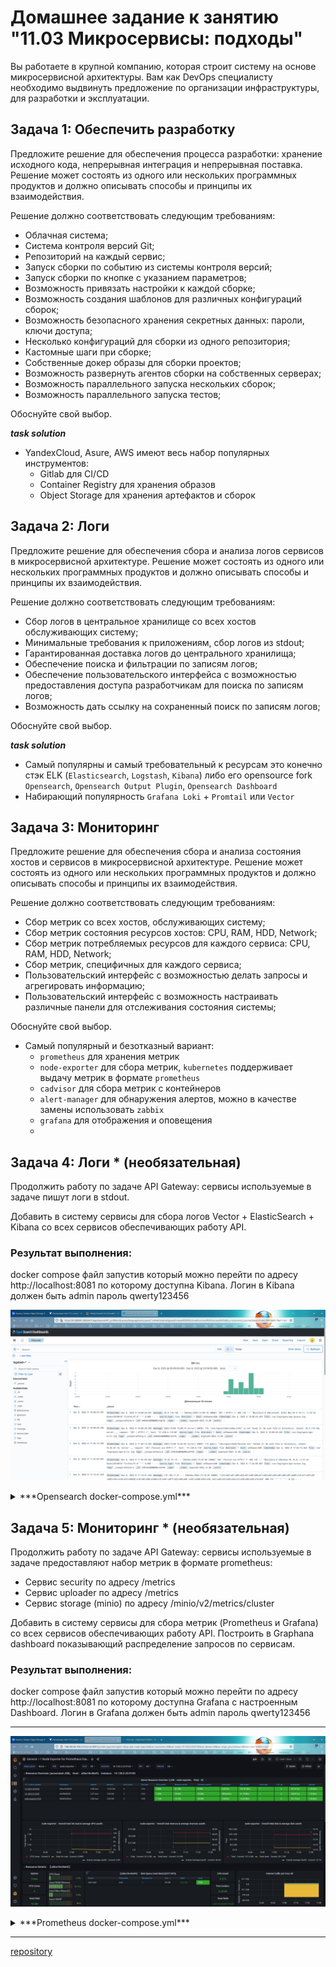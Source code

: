 # Домашнее задание к занятию "11.03 Микросервисы: подходы"

Вы работаете в крупной компанию, которая строит систему на основе микросервисной архитектуры.
Вам как DevOps специалисту необходимо выдвинуть предложение по организации инфраструктуры, для разработки и эксплуатации.


## Задача 1: Обеспечить разработку

Предложите решение для обеспечения процесса разработки: хранение исходного кода, непрерывная интеграция и непрерывная поставка.
Решение может состоять из одного или нескольких программных продуктов и должно описывать способы и принципы их взаимодействия.

Решение должно соответствовать следующим требованиям:
- Облачная система;
- Система контроля версий Git;
- Репозиторий на каждый сервис;
- Запуск сборки по событию из системы контроля версий;
- Запуск сборки по кнопке с указанием параметров;
- Возможность привязать настройки к каждой сборке;
- Возможность создания шаблонов для различных конфигураций сборок;
- Возможность безопасного хранения секретных данных: пароли, ключи доступа;
- Несколько конфигураций для сборки из одного репозитория;
- Кастомные шаги при сборке;
- Собственные докер образы для сборки проектов;
- Возможность развернуть агентов сборки на собственных серверах;
- Возможность параллельного запуска нескольких сборок;
- Возможность параллельного запуска тестов;

Обоснуйте свой выбор.

***task solution***

- YandexCloud, Asure, AWS имеют весь набор популярных инструментов:
  * Gitlab для CI/CD
  * Container Registry для хранения образов
  * Object Storage для хранения артефактов и сборок

## Задача 2: Логи

Предложите решение для обеспечения сбора и анализа логов сервисов в микросервисной архитектуре.
Решение может состоять из одного или нескольких программных продуктов и должно описывать способы и принципы их взаимодействия.

Решение должно соответствовать следующим требованиям:
- Сбор логов в центральное хранилище со всех хостов обслуживающих систему;
- Минимальные требования к приложениям, сбор логов из stdout;
- Гарантированная доставка логов до центрального хранилища;
- Обеспечение поиска и фильтрации по записям логов;
- Обеспечение пользовательского интерфейса с возможностью предоставления доступа разработчикам для поиска по записям логов;
- Возможность дать ссылку на сохраненный поиск по записям логов;

Обоснуйте свой выбор.

***task solution***

- Самый популярны и самый требовательный к ресурсам это конечно стэк ELK (`Elasticsearch`, `Logstash`, `Kibana`) либо его opensource fork `Opensearch`, `Opensearch Output Plugin`, `Opensearch Dashboard`
- Набирающий популярность `Grafana Loki` + `Promtail`  или `Vector`

## Задача 3: Мониторинг

Предложите решение для обеспечения сбора и анализа состояния хостов и сервисов в микросервисной архитектуре.
Решение может состоять из одного или нескольких программных продуктов и должно описывать способы и принципы их взаимодействия.

Решение должно соответствовать следующим требованиям:
- Сбор метрик со всех хостов, обслуживающих систему;
- Сбор метрик состояния ресурсов хостов: CPU, RAM, HDD, Network;
- Сбор метрик потребляемых ресурсов для каждого сервиса: CPU, RAM, HDD, Network;
- Сбор метрик, специфичных для каждого сервиса;
- Пользовательский интерфейс с возможностью делать запросы и агрегировать информацию;
- Пользовательский интерфейс с возможность настраивать различные панели для отслеживания состояния системы;

Обоснуйте свой выбор.

- Самый популярный и безотказный вариант:
  * `prometheus` для хранения метрик
  * `node-exporter` для сбора метрик, `kubernetes` поддерживает выдачу метрик в формате `prometheus`
  * `cadvisor` для сбора метрик с контейнеров
  * `alert-manager` для обнаружения алертов, можно в качестве замены использовать `zabbix`
  * `grafana` для отображения и оповещения
  *

## Задача 4: Логи * (необязательная)

Продолжить работу по задаче API Gateway: сервисы используемые в задаче пишут логи в stdout.

Добавить в систему сервисы для сбора логов Vector + ElasticSearch + Kibana со всех сервисов обеспечивающих работу API.

### Результат выполнения:

docker compose файл запустив который можно перейти по адресу http://localhost:8081 по которому доступна Kibana.
Логин в Kibana должен быть admin пароль qwerty123456

![](img/opensearch.png)

<details>
<summary>***Opensearch docker-compose.yml***</summary>

```
version: '3.7'

services:
  os00:
    restart: always
    image: opensearchproject/opensearch:2.4.0
    environment:
      OPENSEARCH_JAVA_OPTS: "-Xms1024m -Xmx1024m"
      node.name: os00
      node.roles: ''
      discovery.seed_hosts: os00,os01,os02,os03
      cluster.initial_master_nodes: os01
      plugins.security.ssl.transport.pemkey_filepath: certificates/os00/os00.key # relative path
      plugins.security.ssl.transport.pemcert_filepath: certificates/os00/os00.pem
      plugins.security.ssl.http.pemkey_filepath: certificates/os00/os00.key
      plugins.security.ssl.http.pemcert_filepath: certificates/os00/os00.pem
      DISABLE_INSTALL_DEMO_CONFIG: "true"
      JAVA_HOME: /usr/share/opensearch/jdk
      bootstrap.memory_lock: "true"
      network.host: "0.0.0.0"
    ulimits:
      memlock:
        soft: -1
        hard: -1
    volumes:
      - "./opensearch.yml:/usr/share/opensearch/config/opensearch.yml"
      - "./internal_users.yml:/usr/share/opensearch/config/opensearch-security/internal_users.yml"
      - "os-data0:/usr/share/opensearch/data"
      - "./certs:/usr/share/opensearch/config/certificates:ro"
    ports:
      - 9200:9200
      - 9600:9600
    networks:
      - os-test

  os01:
    restart: always
    image: opensearchproject/opensearch:2.4.0
    environment:
      OPENSEARCH_JAVA_OPTS: "-Xms512m -Xmx512m"
      node.name: os01
      node.roles: 'master'
      discovery.seed_hosts: os00,os01,os02,os03
      cluster.initial_master_nodes: os01
      plugins.security.ssl.transport.pemkey_filepath: certificates/os01/os01.key # relative path
      plugins.security.ssl.transport.pemcert_filepath: certificates/os01/os01.pem
      plugins.security.ssl.http.pemkey_filepath: certificates/os01/os01.key
      plugins.security.ssl.http.pemcert_filepath: certificates/os01/os01.pem
      DISABLE_INSTALL_DEMO_CONFIG: "true"
      JAVA_HOME: /usr/share/opensearch/jdk
      bootstrap.memory_lock: "true"
      network.host: "0.0.0.0"
    ulimits:
      memlock:
        soft: -1
        hard: -1
    volumes:
      - "./opensearch.yml:/usr/share/opensearch/config/opensearch.yml"
      - "./internal_users.yml:/usr/share/opensearch/config/opensearch-security/internal_users.yml"
      - "os-data1:/usr/share/opensearch/data"
      - "./certs:/usr/share/opensearch/config/certificates:ro"
    networks:
      - os-test

  os02:
    restart: always
    image: opensearchproject/opensearch:2.4.0
    environment:
      OPENSEARCH_JAVA_OPTS: "-Xms1024m -Xmx1024m"
      node.name: os02
      node.roles: 'ingest, data'
      node.attr.temp: hot
      discovery.seed_hosts: os00,os01,os02,os03
      cluster.initial_master_nodes: os01
      plugins.security.ssl.transport.pemkey_filepath: certificates/os02/os02.key # relative path
      plugins.security.ssl.transport.pemcert_filepath: certificates/os02/os02.pem
      plugins.security.ssl.http.pemkey_filepath: certificates/os02/os02.key
      plugins.security.ssl.http.pemcert_filepath: certificates/os02/os02.pem
      DISABLE_INSTALL_DEMO_CONFIG: "true"
      JAVA_HOME: /usr/share/opensearch/jdk
      bootstrap.memory_lock: "true"
      network.host: "0.0.0.0"
    ulimits:
      memlock:
        soft: -1
        hard: -1
    volumes:
      - "./opensearch.yml:/usr/share/opensearch/config/opensearch.yml"
      - "./internal_users.yml:/usr/share/opensearch/config/opensearch-security/internal_users.yml"
      - "os-data2:/usr/share/opensearch/data"
      - "./certs:/usr/share/opensearch/config/certificates:ro"
    networks:
      - os-test

  os03:
    restart: always
    image: opensearchproject/opensearch:2.4.0
    environment:
      OPENSEARCH_JAVA_OPTS: "-Xms1024m -Xmx1024m"
      node.name: os03
      node.roles: 'data'
      node.attr.temp: warm
      discovery.seed_hosts: os00,os01,os02,os03
      cluster.initial_master_nodes: os01
      plugins.security.ssl.transport.pemkey_filepath: certificates/os03/os03.key # relative path
      plugins.security.ssl.transport.pemcert_filepath: certificates/os03/os03.pem
      plugins.security.ssl.http.pemkey_filepath: certificates/os03/os03.key
      plugins.security.ssl.http.pemcert_filepath: certificates/os03/os03.pem
      DISABLE_INSTALL_DEMO_CONFIG: "true"
      JAVA_HOME: /usr/share/opensearch/jdk
      bootstrap.memory_lock: "true"
      network.host: "0.0.0.0"
    ulimits:
      memlock:
        soft: -1
        hard: -1
    volumes:
      - "./opensearch.yml:/usr/share/opensearch/config/opensearch.yml"
      - "./internal_users.yml:/usr/share/opensearch/config/opensearch-security/internal_users.yml"
      - "os-data3:/usr/share/opensearch/data"
      - "./certs:/usr/share/opensearch/config/certificates:ro"
    networks:
      - os-test

  kibana:
    restart: always
    image: opensearchproject/opensearch-dashboards:2.4.0
    volumes:
      - "./certs:/usr/share/opensearch-dashboards/config/certificates:ro"
      - "./opensearch-dashboards.yml:/usr/share/opensearch-dashboards/config/opensearch_dashboards.yml"
    ports:
      - 5601:5601
    environment:
      OPENSEARCH_HOSTS: '["https://os00:9200","https://os01:9200","https://os02:9200","https://os03:9200"]'
      DISABLE_INSTALL_DEMO_CONFIG: "true"
    networks:
      - os-test

  logstash:
    restart: always
    image: opensearchproject/logstash-oss-with-opensearch-output-plugin:8.4.0
    ports:
      - 5000:5000
    volumes:
      - "./logstash.yml:/usr/share/logstash/config/logstash.yml"
      - "./logstash.conf:/usr/share/logstash/pipeline/logstash.conf"
      - "./certs:/usr/share/logstash/config/certificates:ro"
    environment:
      DISABLE_INSTALL_DEMO_CONFIG: "true"
      OPENSEARCH_HOSTS: '["https://os01:9200"]'
    networks:
      - os-test

  cadvisor:
    image: gcr.io/cadvisor/cadvisor
    volumes:
      - /:/rootfs:ro
      - /var/run:/var/run:rw
      - /sys:/sys:ro
      - /var/lib/docker/:/var/lib/docker:ro
    ports:
      - 8080:8080
    networks:
      - os-test
    restart: always

  node-exporter:
    image: quay.io/prometheus/node-exporter:latest
    volumes:
      - /proc:/host/proc:ro
      - /sys:/host/sys:ro
      - /:/rootfs:ro
      - /:/host:ro,rslave
    command:
      - '--path.rootfs=/host'
      - '--path.procfs=/host/proc'
      - '--path.sysfs=/host/sys'
      - --collector.filesystem.ignored-mount-points
      - "^/(sys|proc|dev|host|etc|rootfs/var/lib/docker/containers|rootfs/var/lib/docker/overlay2|rootfs/run/docker/netns|rootfs/var/lib/docker/aufs)($$|/)"
    ports:
      - 9100:9100
    networks:
      - os-test
    restart: always

volumes:
  os-data0:
  os-data1:
  os-data2:
  os-data3:

networks:
  os-test:
   driver: bridge
```

</details>

## Задача 5: Мониторинг * (необязательная)

Продолжить работу по задаче API Gateway: сервисы используемые в задаче предоставляют набор метрик в формате prometheus:

- Сервис security по адресу /metrics
- Сервис uploader по адресу /metrics
- Сервис storage (minio) по адресу /minio/v2/metrics/cluster

Добавить в систему сервисы для сбора метрик (Prometheus и Grafana) со всех сервисов обеспечивающих работу API.
Построить в Graphana dashboard показывающий распределение запросов по сервисам.

### Результат выполнения:

docker compose файл запустив который можно перейти по адресу http://localhost:8081 по которому доступна Grafana с настроенным Dashboard.
Логин в Grafana должен быть admin пароль qwerty123456

---

![](img/grafana.png)

<details>
<summary>***Prometheus docker-compose.yml***</summary>

```
version: '3.7'

volumes:
    prometheus_data: {}
    grafana_data: {}

networks:
  back-tier:

services:

  prometheus:
    image: prom/prometheus:v2.36.2
    volumes:
      - ./prometheus/:/etc/prometheus/
      - prometheus_data:/prometheus
    command:
      - '--config.file=/etc/prometheus/prometheus.yml'
      - '--storage.tsdb.path=/prometheus'
      - '--web.console.libraries=/usr/share/prometheus/console_libraries'
      - '--web.console.templates=/usr/share/prometheus/consoles'
    ports:
      - 9090:9090
    links:
      - cadvisor:cadvisor
    depends_on:
      - cadvisor
    networks:
      - back-tier
    restart: always

  node-exporter:
    image: quay.io/prometheus/node-exporter:latest
    volumes:
      - /proc:/host/proc:ro
      - /sys:/host/sys:ro
      - /:/rootfs:ro
      - /:/host:ro,rslave
    command:
      - '--path.rootfs=/host'
      - '--path.procfs=/host/proc'
      - '--path.sysfs=/host/sys'
      - --collector.filesystem.ignored-mount-points
      - "^/(sys|proc|dev|host|etc|rootfs/var/lib/docker/containers|rootfs/var/lib/docker/overlay2|rootfs/run/docker/netns|rootfs/var/lib/docker/aufs)($$|/)"
    ports:
      - 9100:9100
    networks:
      - back-tier
    restart: always

  cadvisor:
    image: gcr.io/cadvisor/cadvisor
    volumes:
      - /:/rootfs:ro
      - /var/run:/var/run:rw
      - /sys:/sys:ro
      - /var/lib/docker/:/var/lib/docker:ro
    ports:
      - 8080:8080
    networks:
      - back-tier
    restart: always

  grafana:
    image: grafana/grafana
    user: "472"
    depends_on:
      - prometheus
    ports:
      - 3000:3000
    volumes:
      - grafana_data:/var/lib/grafana
      - ./grafana/provisioning/:/etc/grafana/provisioning/
    env_file:
      - ./grafana/config.monitoring
    networks:
      - back-tier
    restart: always
```

</details>

---

[repository](https://github.com/dimsunv/devops-netology/tree/11-microservices-03-approaches)

